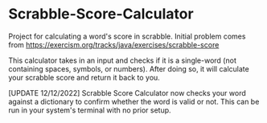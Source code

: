 # Scrabble-Score-Calculator

Project for calculating a word's score in scrabble. Initial problem comes from https://exercism.org/tracks/java/exercises/scrabble-score

This calculator takes in an input and checks if it is a single-word (not containing spaces, symbols, or numbers). 
After doing so, it will calculate your scrabble score and return it back to you.

[UPDATE 12/12/2022] Scrabble Score Calculator now checks your word against a dictionary to confirm whether the word is valid or not. This can be run in your system's terminal with no prior setup.
